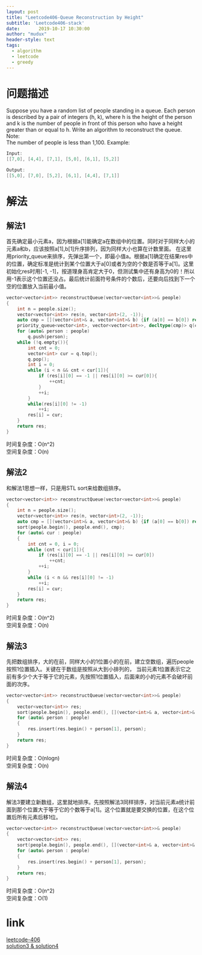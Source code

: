```yaml
---
layout: post
title: "Leetcode406-Queue Reconstruction by Height"
subtitle: 'Leetcode406-stack'
date:       2019-10-17 10:30:00
author: "mudux"
header-style: text
tags:
  - algorithm
  - leetcode
  - greedy
---
```


# 问题描述
Suppose you have a random list of people standing in a queue. Each person is described by a pair of integers (h, k), where h is the height of the person and k is the number of people in front of this person who have a height greater than or equal to h. Write an algorithm to reconstruct the queue.
Note:  
The number of people is less than 1,100.
Example:
```c++
Input:
[[7,0], [4,4], [7,1], [5,0], [6,1], [5,2]]

Output:
[[5,0], [7,0], [5,2], [6,1], [4,4], [7,1]]
```

# 解法
## 解法1
首先确定最小元素a，因为根据a[1]能确定a在数组中的位置。同时对于同样大小的元素a和b，应该按照a[1],b[1]升序排列，因为同样大小也算在计数里面。
在这里用priority_queue来排序，先弹出第一个，即最小值a。根据a[1]确定在结果res中的位置，确定标准是统计到某个位置大于a[0]或者为空的个数是否等于a[1]。这里初始化res时用[-1, -1]，按道理身高肯定大于0，但测试集中还有身高为0的！所以用-1表示这个位置还没占。最后统计前面符号条件的个数后，还要向后找到下一个空的位置放入当前最小值。
```c++
vector<vector<int>> reconstructQueue(vector<vector<int>>& people)
{
	int n = people.size();
	vector<vector<int>> res(n, vector<int>(2, -1));
	auto cmp = [](vector<int>& a, vector<int>& b) {if (a[0] == b[0]) return a[1] > b[1]; return a[0] > b[0];};
	priority_queue<vector<int>, vector<vector<int>>, decltype(cmp)> q(cmp);
	for (auto& person : people)
		q.push(person);
	while (!q.empty()){
		int cnt = 0;
		vector<int> cur = q.top();
		q.pop();
		int i = 0;
		while (i < n && cnt < cur[1]){
			if (res[i][0] == -1 || res[i][0] >= cur[0]){
				++cnt;
			}
			++i;
		}
		while(res[i][0] != -1)
			++i;
		res[i] = cur;
	}
	return res;
}
```
时间复杂度：O(n^2)  
空间复杂度：O(n)
## 解法2
和解法1思想一样，只是用STL sort来给数组排序。
```c++
vector<vector<int>> reconstructQueue(vector<vector<int>>& people)
{
	int n = people.size();
	vector<vector<int>> res(n, vector<int>(2, -1));
	auto cmp = [](vector<int>& a, vector<int>& b) {if (a[0] == b[0]) return a[1] < b[1]; return a[0] < b[0];};
	sort(people.begin(), people.end(), cmp);
	for (auto& cur : people)
	{
		int cnt = 0, i = 0;
		while (cnt < cur[1]){
			if (res[i][0] == -1 || res[i][0] >= cur[0])
				++cnt;
			++i;
		}
		while (i < n && res[i][0] != -1)
			++i;
		res[i] = cur;
	}
	return res;
}
```
时间复杂度：O(n^2)  
空间复杂度：O(n)
## 解法3
先把数组排序，大的在前，同样大小的1位置小的在前，建立空数组，遍历people按照1位置插入。关键在于数组是按照从大到小排列的，
当前元素1位置表示它之前有多少个大于等于它的元素，先按照1位置插入，后面来的小的元素不会破坏前面的次序。
```c++
vector<vector<int>> reconstructQueue(vector<vector<int>>& people)
{
	vector<vector<int>> res;
	sort(people.begin(), people.end(), [](vector<int>& a, vector<int>& b) {if (a[0] == b[0]) return a[1] < b[1]; return a[0] > b[0];});
	for (auto& person : people)
	{
		res.insert(res.begin() + person[1], person);
	}	
	return res;
}
```
时间复杂度：O(nlogn)  
空间复杂度：O(n)
## 解法4
解法3要建立新数组，这里就地排序。先按照解法3同样排序，对当前元素a统计前面到那个位置大于等于它的个数等于a[1]。这个位置就是要交换的位置，在这个位置后所有元素后移1位。
```c++
vector<vector<int>> reconstructQueue(vector<vector<int>>& people)
{
	vector<vector<int>> res;
	sort(people.begin(), people.end(), [](vector<int>& a, vector<int>& b) {if (a[0] == b[0]) return a[1] < b[1]; return a[0] > b[0];});
	for (auto& person : people)
	{
		res.insert(res.begin() + person[1], person);
	}	
	return res;
}
```
时间复杂度：O(n^2)  
空间复杂度：O(1)

# link
[leetcode-406](https://leetcode.com/problems/queue-reconstruction-by-height/)  
[solution3 & solution4](https://www.cnblogs.com/grandyang/p/5928417.html)